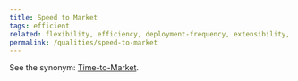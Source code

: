 ```yaml
---
title: Speed to Market
tags: efficient
related: flexibility, efficiency, deployment-frequency, extensibility, lead-time-for-changes, cycle-time
permalink: /qualities/speed-to-market
---
```


See the synonym: [Time-to-Market](/qualities/time-to-market).

